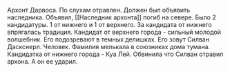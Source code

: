 Архонт Дарвоса. По слухам отравлен. Должен был объявить наследника. Объявил, [[Наследник архонта]] погиб на севере. Было 2 кандидатуры. 1 от нижнего и 1 от верхнего. За кандидата от нижнего впрягалась традиция. Кандидат от верхнего города - сильный молодой волшебник. Его подозревают в темных делишках. Его зовут Силван Даскснерл. Человек. Фамилия мелькала в союзниках дома тумана. Кандидатка от нижнего города - Куа Лей. Обвинила что Силван отравил архона. А он ее ударил.
